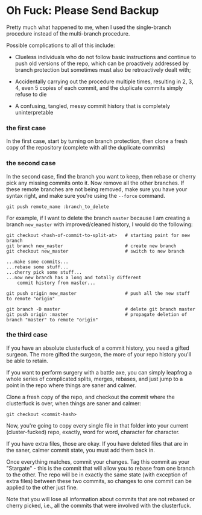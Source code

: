 # Oh Fuck: Please Send Backup

Pretty much what happened to me,
when I used the single-branch procedure
instead of the multi-branch procedure.

Possible complications to all of this 
include:

* Clueless individuals who do not
    follow basic instructions and continue to push
    old versions of the repo, which can be proactively
    addressed by branch protection but sometimes
    must also be retroactively dealt with; 

* Accidentally carrying out the procedure multiple times,
    resulting in 2, 3, 4, even 5 copies of each commit,
    and the duplicate commits simply refuse to die

* A confusing, tangled, messy commit history that is
    completely uninterpretable


### the first case

In the first case, start by turning on branch protection,
then clone a fresh copy of the repository (complete with
all the duplicate commits)


### the second case

In the second case, find the branch you want to keep,
then rebase or cherry pick any missing commits onto it.
Now remove all the other branches. If these remote branches
are not being removed, make sure you have your syntax right,
and make sure you're using the `--force` command.

```
git push remote_name :branch_to_delete
```

For example, if I want to delete the branch
`master` because I am creating a branch `new_master`
with improved/cleaned history,
I would do the following:

```
git checkout <hash-of-commit-to-split-at>   # starting point for new branch
git branch new_master                       # create new branch
git checkout new_master                     # switch to new branch

...make some commits...
...rebase some stuff...
...cherry pick some stuff...
...now new branch has a long and totally different 
    commit history from master...

git push origin new_master                  # push all the new stuff to remote "origin"

git branch -D master                        # delete git branch master
git push origin :master                     # propagate deletion of branch "master" to remote "origin"
```


### the third case

If you have an absolute clusterfuck of a commit history,
you need a gifted surgeon. The more gifted the surgeon,
the more of your repo history you'll be able to retain.

If you want to perform surgery with a battle axe, 
you can simply leapfrog a whole series of complicated
splits, merges, rebases, and just jump to a point in 
the repo where things are saner and calmer.

Clone a fresh copy of the repo, and checkout the 
commit where the clusterfuck is over, when things
are saner and calmer:

```
git checkout <commit-hash>
```

Now, you're going to copy every single file
in that folder into your current (cluster-fucked)
repo, exactly, word for word, character for character.

If you have extra files, those are okay. If you have 
deleted files that are in the saner, calmer commit state,
you must add them back in.

Once everything matches, commit your changes.
Tag this commit as your "Stargate" - this is the 
commit that will allow you to rebase from 
one branch to the other. The repo will be in
exactly the same state (with exception of extra files)
between these two commits, so changes to one commit
can be applied to the other just fine.

Note that you will lose all information about commits 
that are not rebased or cherry picked, i.e., all the 
commits that were involved with the clusterfuck.

